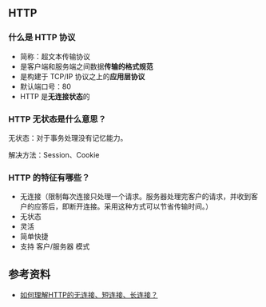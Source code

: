 ## HTTP

### 什么是 HTTP 协议

- 简称：超文本传输协议
- 是客户端和服务端之间数据**传输的格式规范**
- 是构建于 TCP/IP 协议之上的**应用层协议**
- 默认端口号：80
- HTTP 是**无连接状态**的

### HTTP 无状态是什么意思？

无状态：对于事务处理没有记忆能力。

解决方法：Session、Cookie

### HTTP 的特征有哪些？

- 无连接（限制每次连接只处理一个请求。服务器处理完客户的请求，并收到客户的应答后，即断开连接。采用这种方式可以节省传输时间。）
- 无状态
- 灵活
- 简单快捷
- 支持 客户/服务器 模式

## 参考资料

- [如何理解HTTP的无连接、短连接、长连接？](https://segmentfault.com/a/1190000015821798)